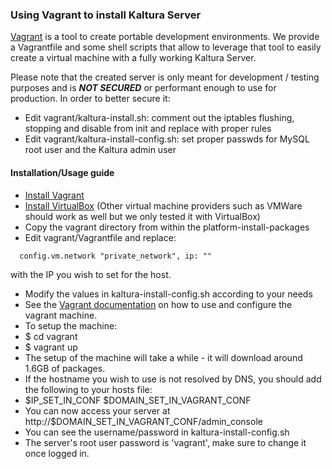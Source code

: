 ### Using Vagrant to install Kaltura Server

[Vagrant](https://www.vagrantup.com/) is a tool to create portable development environments. We provide a Vagrantfile and some shell scripts that allow to leverage that tool to easily create a virtual machine with a fully working Kaltura Server.

Please note that the created server is only meant for development / testing purposes and is **_NOT SECURED_** or performant enough to use for production.
In order to better secure it: 
* Edit vagrant/kaltura-install.sh: comment out the iptables flushing, stopping and disable from init and replace with proper rules
* Edit vagrant/kaltura-install-config.sh: set proper passwds for MySQL root user and the Kaltura admin user 

#### Installation/Usage guide

* [Install Vagrant](https://www.vagrantup.com/downloads.html)
* [Install VirtualBox](https://www.virtualbox.org/wiki/Downloads) (Other virtual machine providers such as VMWare should work as well but we only tested it with VirtualBox)
* Copy the vagrant directory from within the platform-install-packages
* Edit vagrant/Vagrantfile and replace:
```
  config.vm.network "private_network", ip: ""
```
with the IP you wish to set for the host.
* Modify the values in kaltura-install-config.sh according to your needs
* See the [Vagrant documentation](https://docs.vagrantup.com/) on how to use and configure the vagrant machine.
* To setup the machine:
* $ cd vagrant
* $ vagrant up
* The setup of the machine will take a while - it will download around 1.6GB of packages.
* If the hostname you wish to use is not resolved by DNS, you should add the following to your hosts file:
* $IP_SET_IN_CONF $DOMAIN_SET_IN_VAGRANT_CONF
* You can now access your server at http://$DOMAIN_SET_IN_VAGRANT_CONF/admin_console
* You can see the username/password in kaltura-install-config.sh
* The server's root user password is 'vagrant', make sure to change it once logged in.
